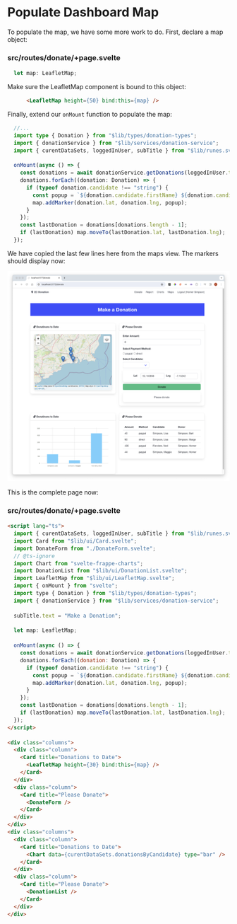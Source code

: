# Populate Dashboard Map

To populate the map, we have some more work to do. First, declare a map object:

### src/routes/donate/+page.svelte

~~~typescript
  let map: LeafletMap;
~~~

Make sure the LeafletMap component is bound to this object:

~~~html
      <LeafletMap height={50} bind:this={map} />
~~~

Finally, extend our `onMount` function to populate the map:

~~~typescript
  //...
  import type { Donation } from "$lib/types/donation-types";
  import { donationService } from "$lib/services/donation-service";
  import { curentDataSets, loggedInUser, subTitle } from "$lib/runes.svelte";

  onMount(async () => {
    const donations = await donationService.getDonations(loggedInUser.token);
    donations.forEach((donation: Donation) => {
      if (typeof donation.candidate !== "string") {
        const popup = `${donation.candidate.firstName} ${donation.candidate.lastName}: €${donation.amount}`;
        map.addMarker(donation.lat, donation.lng, popup);
      }
    });
    const lastDonation = donations[donations.length - 1];
    if (lastDonation) map.moveTo(lastDonation.lat, lastDonation.lng);
  });
~~~

We have copied the last few lines here from the maps view. The markers should display now:

![](img/30.png)

This is the complete  page now:

### src/routes/donate/+page.svelte

~~~html
<script lang="ts">
  import { curentDataSets, loggedInUser, subTitle } from "$lib/runes.svelte";
  import Card from "$lib/ui/Card.svelte";
  import DonateForm from "./DonateForm.svelte";
  // @ts-ignore
  import Chart from "svelte-frappe-charts";
  import DonationList from "$lib/ui/DonationList.svelte";
  import LeafletMap from "$lib/ui/LeafletMap.svelte";
  import { onMount } from "svelte";
  import type { Donation } from "$lib/types/donation-types";
  import { donationService } from "$lib/services/donation-service";

  subTitle.text = "Make a Donation";

  let map: LeafletMap;

  onMount(async () => {
    const donations = await donationService.getDonations(loggedInUser.token);
    donations.forEach((donation: Donation) => {
      if (typeof donation.candidate !== "string") {
        const popup = `${donation.candidate.firstName} ${donation.candidate.lastName}: €${donation.amount}`;
        map.addMarker(donation.lat, donation.lng, popup);
      }
    });
    const lastDonation = donations[donations.length - 1];
    if (lastDonation) map.moveTo(lastDonation.lat, lastDonation.lng);
  });
</script>

<div class="columns">
  <div class="column">
    <Card title="Donations to Date">
      <LeafletMap height={30} bind:this={map} />
    </Card>
  </div>
  <div class="column">
    <Card title="Please Donate">
      <DonateForm />
    </Card>
  </div>
</div>
<div class="columns">
  <div class="column">
    <Card title="Donations to Date">
      <Chart data={curentDataSets.donationsByCandidate} type="bar" />
    </Card>
  </div>
  <div class="column">
    <Card title="Please Donate">
      <DonationList />
    </Card>
  </div>
</div>
~~~

